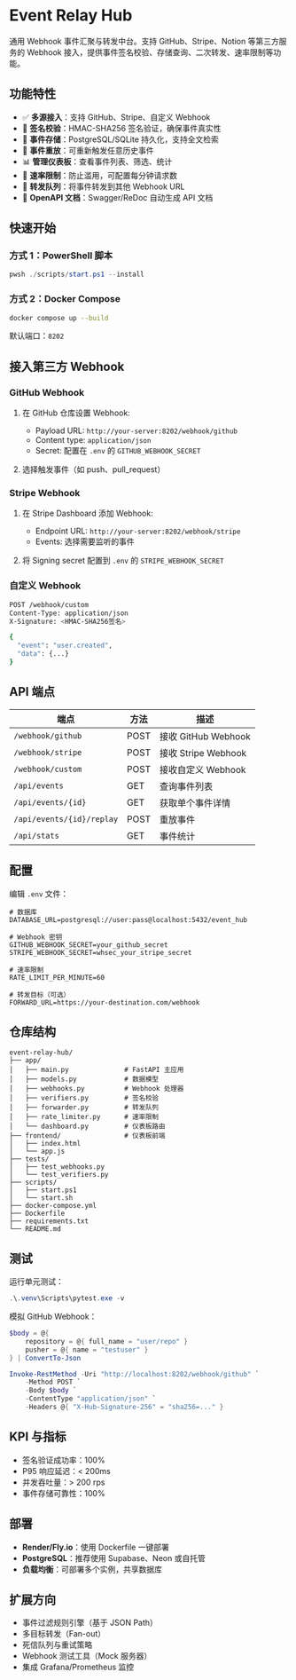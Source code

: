 # Event Relay Hub

通用 Webhook 事件汇聚与转发中台。支持 GitHub、Stripe、Notion 等第三方服务的 Webhook 接入，提供事件签名校验、存储查询、二次转发、速率限制等功能。

## 功能特性

- ✅ **多源接入**：支持 GitHub、Stripe、自定义 Webhook
- 🔐 **签名校验**：HMAC-SHA256 签名验证，确保事件真实性
- 💾 **事件存储**：PostgreSQL/SQLite 持久化，支持全文检索
- 🔄 **事件重放**：可重新触发任意历史事件
- 📊 **管理仪表板**：查看事件列表、筛选、统计
- 🚦 **速率限制**：防止滥用，可配置每分钟请求数
- 📡 **转发队列**：将事件转发到其他 Webhook URL
- 📖 **OpenAPI 文档**：Swagger/ReDoc 自动生成 API 文档

## 快速开始

### 方式 1：PowerShell 脚本

```PowerShell
pwsh ./scripts/start.ps1 --install
```

### 方式 2：Docker Compose

```bash
docker compose up --build
```

默认端口：`8202`

## 接入第三方 Webhook

### GitHub Webhook

1. 在 GitHub 仓库设置 Webhook:
   - Payload URL: `http://your-server:8202/webhook/github`
   - Content type: `application/json`
   - Secret: 配置在 `.env` 的 `GITHUB_WEBHOOK_SECRET`

2. 选择触发事件（如 push、pull_request）

### Stripe Webhook

1. 在 Stripe Dashboard 添加 Webhook:
   - Endpoint URL: `http://your-server:8202/webhook/stripe`
   - Events: 选择需要监听的事件

2. 将 Signing secret 配置到 `.env` 的 `STRIPE_WEBHOOK_SECRET`

### 自定义 Webhook

```bash
POST /webhook/custom
Content-Type: application/json
X-Signature: <HMAC-SHA256签名>

{
  "event": "user.created",
  "data": {...}
}
```

## API 端点

| 端点 | 方法 | 描述 |
| --- | --- | --- |
| `/webhook/github` | POST | 接收 GitHub Webhook |
| `/webhook/stripe` | POST | 接收 Stripe Webhook |
| `/webhook/custom` | POST | 接收自定义 Webhook |
| `/api/events` | GET | 查询事件列表 |
| `/api/events/{id}` | GET | 获取单个事件详情 |
| `/api/events/{id}/replay` | POST | 重放事件 |
| `/api/stats` | GET | 事件统计 |

## 配置

编辑 `.env` 文件：

```env
# 数据库
DATABASE_URL=postgresql://user:pass@localhost:5432/event_hub

# Webhook 密钥
GITHUB_WEBHOOK_SECRET=your_github_secret
STRIPE_WEBHOOK_SECRET=whsec_your_stripe_secret

# 速率限制
RATE_LIMIT_PER_MINUTE=60

# 转发目标（可选）
FORWARD_URL=https://your-destination.com/webhook
```

## 仓库结构

```
event-relay-hub/
├── app/
│   ├── main.py              # FastAPI 主应用
│   ├── models.py            # 数据模型
│   ├── webhooks.py          # Webhook 处理器
│   ├── verifiers.py         # 签名校验
│   ├── forwarder.py         # 转发队列
│   ├── rate_limiter.py      # 速率限制
│   └── dashboard.py         # 仪表板路由
├── frontend/                # 仪表板前端
│   ├── index.html
│   └── app.js
├── tests/
│   ├── test_webhooks.py
│   └── test_verifiers.py
├── scripts/
│   ├── start.ps1
│   └── start.sh
├── docker-compose.yml
├── Dockerfile
├── requirements.txt
└── README.md
```

## 测试

运行单元测试：

```PowerShell
.\.venv\Scripts\pytest.exe -v
```

模拟 GitHub Webhook：

```PowerShell
$body = @{
    repository = @{ full_name = "user/repo" }
    pusher = @{ name = "testuser" }
} | ConvertTo-Json

Invoke-RestMethod -Uri "http://localhost:8202/webhook/github" `
    -Method POST `
    -Body $body `
    -ContentType "application/json" `
    -Headers @{ "X-Hub-Signature-256" = "sha256=..." }
```

## KPI 与指标

- 签名验证成功率：100%
- P95 响应延迟：< 200ms
- 并发吞吐量：> 200 rps
- 事件存储可靠性：100%

## 部署

- **Render/Fly.io**：使用 Dockerfile 一键部署
- **PostgreSQL**：推荐使用 Supabase、Neon 或自托管
- **负载均衡**：可部署多个实例，共享数据库

## 扩展方向

- 事件过滤规则引擎（基于 JSON Path）
- 多目标转发（Fan-out）
- 死信队列与重试策略
- Webhook 测试工具（Mock 服务器）
- 集成 Grafana/Prometheus 监控

